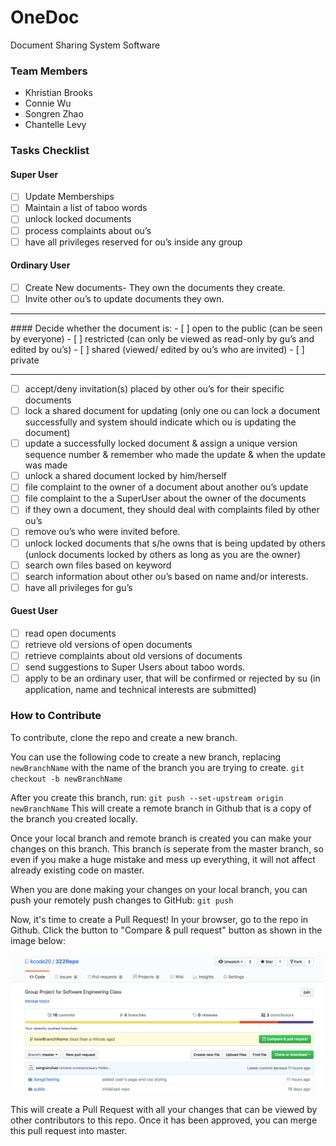 # OneDoc

Document Sharing System Software

### Team Members

- Khristian Brooks
- Connie Wu
- Songren Zhao
- Chantelle Levy

### Tasks Checklist
#### Super User
- [ ] Update Memberships
- [ ] Maintain a list of taboo words
- [ ] unlock locked documents
- [ ] process complaints about ou’s
- [ ] have all privileges reserved for ou’s inside any group

#### Ordinary User
- [ ] Create New documents- They own the documents they create.
- [ ] Invite other ou’s to update documents they own.

<hr />
#### Decide whether the document is:
- [ ] open to the public (can be seen by everyone)
- [ ] restricted (can only be viewed as read-only by gu’s and edited by ou’s)
- [ ] shared (viewed/ edited by ou’s who are invited)
- [ ] private
<hr />

- [ ] accept/deny invitation(s) placed by other ou’s for their specific documents
- [ ] lock a shared document for updating (only one ou can lock a document successfully and system should indicate
which ou is updating the document)
- [ ] update a successfully locked document & assign a unique version sequence number & remember who made the
update & when the update was made
- [ ] unlock a shared document locked by him/herself
- [ ] file complaint to the owner of a document about another ou’s update
- [ ] file complaint to the a SuperUser about the owner of the documents
- [ ] if they own a document, they should deal with complaints filed by other ou’s
- [ ] remove ou’s who were invited before.
- [ ] unlock locked documents that s/he owns that is being updated by others (unlock documents locked by others as
long as you are the owner)
- [ ] search own files based on keyword
- [ ] search information about other ou’s based on name and/or interests.
- [ ] have all privileges for gu’s

#### Guest User
- [ ] read open documents
- [ ] retrieve old versions of open documents
- [ ] retrieve complaints about old versions of documents
- [ ] send suggestions to Super Users about taboo words.
- [ ] apply to be an ordinary user, that will be confirmed or rejected by su (in application, name and technical interests
are submitted)

### How to Contribute

To contribute, clone the repo and create a new branch.

You can use the following code to create a new branch, replacing `newBranchName` with the name of the branch you are trying to create.
`git checkout -b newBranchName`

After you create this branch, run:
`git push --set-upstream origin newBranchName`
This will create a remote branch in Github that is a copy of the branch you created locally.

Once your local branch and remote branch is created you can make your changes on this branch. This branch is seperate from the master branch, so even if you make a huge mistake and mess up everything, it will not affect already existing code on master.

When you are done making your changes on your local branch, you can push your remotely push changes to GitHub:
`git push`

Now, it's time to create a Pull Request! In your browser, go to the repo in Github. Click the button to "Compare & pull request" button as shown in the image below:

<img src="/src/img/CreatingPR.png" width="500"/>

This will create a Pull Request with all your changes that can be viewed by other contributors to this repo. Once it has been approved, you can merge this pull request into master.
